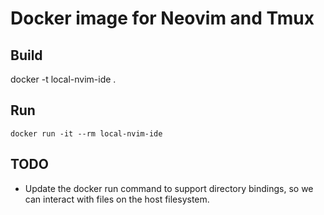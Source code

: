 # Docker image for Neovim and Tmux

## Build
docker -t local-nvim-ide .

## Run

```
docker run -it --rm local-nvim-ide
```

## TODO
* Update the docker run command to support directory bindings, so we can interact with files on the host filesystem.
